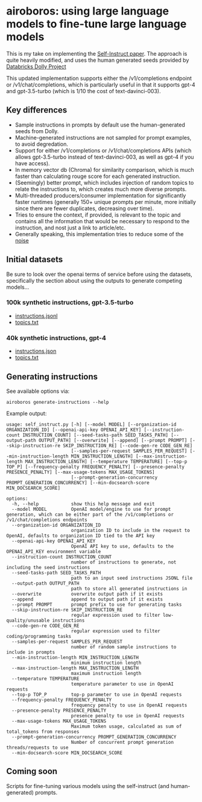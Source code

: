 # airoboros: using large language models to fine-tune large language models

This is my take on implementing the [Self-Instruct paper](https://arxiv.org/abs/2212.10560).  The approach is quite heavily modified, and uses the human generated seeds provided by [Databricks Dolly Project](https://huggingface.co/datasets/databricks/databricks-dolly-15k)

This updated implementation supports either the /v1/completions endpoint or /v1/chat/completions, which is particularly useful in that it supports gpt-4 and gpt-3.5-turbo (which is 1/10 the cost of text-davinci-003).


## Key differences

* Sample instructions in prompts by default use the human-generated seeds from Dolly.
* Machine-generated instructions are not sampled for prompt examples, to avoid degredation.
* Support for either /v1/completions or /v1/chat/completions APIs (which allows gpt-3.5-turbo instead of text-davinci-003, as well as gpt-4 if you have access).
* In memory vector db (Chroma) for similarity comparison, which is much faster than calculating rouge score for each generated instruction.
* (Seemingly) better prompt, which includes injection of random topics to relate the instructions to, which creates much more diverse prompts.
* Multi-threaded producers/consumer implementation for significantly faster runtimes (generally 150+ unique prompts per minute, more initially since there are fewer duplicates, decreasing over time).
* Tries to ensure the context, if provided, is relevant to the topic and contains all the information that would be necessary to respond to the instruction, and nost just a link to article/etc.
* Generally speaking, this implementation tries to reduce some of the [noise](https://github.com/tloen/alpaca-lora/issues/65)


## Initial datasets

Be sure to look over the openai terms of service before using the datasets, specifically the section about using the outputs to generate competing models...

### 100k synthetic instructions, gpt-3.5-turbo

* [instructions.jsonl](https://storage.googleapis.com/airoboros-dump/gpt-3.5-turbo-100k/instructions.jsonl)
* [topics.txt](https://storage.googleapis.com/airoboros-dump/gpt-3.5-turbo-100k/topics.txt)


### 40k synthetic instructions, gpt-4

* [instructions.json](https://storage.googleapis.com/airoboros-dump/gpt-4-40k/instructions.jsonl)
* [topics.txt](https://storage.googleapis.com/airoboros-dump/gpt-4-40k/topics.txt)


## Generating instructions

See available options via:
```
airoboros generate-instructions --help
```

Example output:
```
usage: self_instruct.py [-h] [--model MODEL] [--organization-id ORGANIZATION_ID] [--openai-api-key OPENAI_API_KEY] [--instruction-count INSTRUCTION_COUNT] [--seed-tasks-path SEED_TASKS_PATH] [--output-path OUTPUT_PATH] [--overwrite] [--append] [--prompt PROMPT] [--skip-instruction-re SKIP_INSTRUCTION_RE] [--code-gen-re CODE_GEN_RE]
                        [--samples-per-request SAMPLES_PER_REQUEST] [--min-instruction-length MIN_INSTRUCTION_LENGTH] [--max-instruction-length MAX_INSTRUCTION_LENGTH] [--temperature TEMPERATURE] [--top-p TOP_P] [--frequency-penalty FREQUENCY_PENALTY] [--presence-penalty PRESENCE_PENALTY] [--max-usage-tokens MAX_USAGE_TOKENS]
                        [--prompt-generation-concurrency PROMPT_GENERATION_CONCURRENCY] [--min-docsearch-score MIN_DOCSEARCH_SCORE]

options:
  -h, --help            show this help message and exit
  --model MODEL         OpenAI model/engine to use for prompt generation, which can be either part of the /v1/completions or /v1/chat/completions endpoints
  --organization-id ORGANIZATION_ID
                        organization ID to include in the request to OpenAI, defaults to organization ID tied to the API key
  --openai-api-key OPENAI_API_KEY
                        OpenAI API key to use, defaults to the OPENAI_API_KEY environment variable
  --instruction-count INSTRUCTION_COUNT
                        number of instructions to generate, not including the seed instructions
  --seed-tasks-path SEED_TASKS_PATH
                        path to an input seed instructions JSONL file
  --output-path OUTPUT_PATH
                        path to store all generated instructions in
  --overwrite           overwrite output path if it exists
  --append              append to output path if it exists
  --prompt PROMPT       prompt prefix to use for generating tasks
  --skip-instruction-re SKIP_INSTRUCTION_RE
                        regular expression used to filter low-quality/unusable instructions
  --code-gen-re CODE_GEN_RE
                        regular expression used to filter coding/programming tasks
  --samples-per-request SAMPLES_PER_REQUEST
                        number of random sample instructions to include in prompts
  --min-instruction-length MIN_INSTRUCTION_LENGTH
                        minimum instruction length
  --max-instruction-length MAX_INSTRUCTION_LENGTH
                        maximum instruction length
  --temperature TEMPERATURE
                        temperature parameter to use in OpenAI requests
  --top-p TOP_P         top-p parameter to use in OpenAI requests
  --frequency-penalty FREQUENCY_PENALTY
                        frequency penalty to use in OpenAI requests
  --presence-penalty PRESENCE_PENALTY
                        presence penalty to use in OpenAI requests
  --max-usage-tokens MAX_USAGE_TOKENS
                        Maximum token usage, calculated as sum of total_tokens from responses
  --prompt-generation-concurrency PROMPT_GENERATION_CONCURRENCY
                        Number of concurrent prompt generation threads/requests to use
  --min-docsearch-score MIN_DOCSEARCH_SCORE
```

## Coming soon

Scripts for fine-tuning various models using the self-instruct (and human-generated) prompts.
